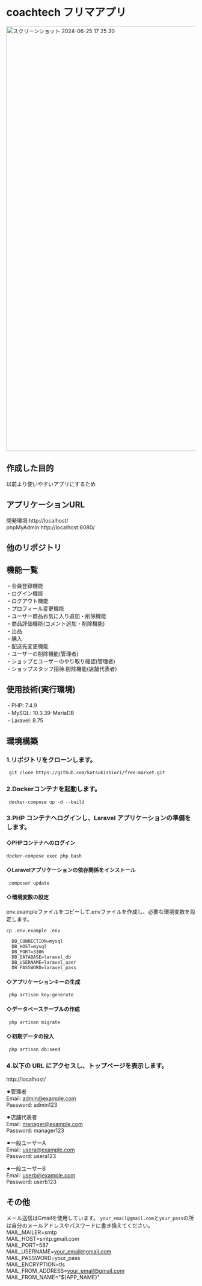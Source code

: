 # coachtech フリマアプリ   
<img width="1126" alt="スクリーンショット 2024-06-25 17 25 30" src="https://github.com/katsukishiori/free-market/assets/145991391/af6fd6d5-4aa7-4050-9ccf-bb239ad80b88">  
 
## 作成した目的  
以前より使いやすいアプリにするため
## アプリケーションURL  
開発環境:http://localhost/  
phpMyAdmin:http://localhost:8080/  
## 他のリポジトリ  
## 機能一覧  
・会員登録機能  
・ログイン機能  
・ログアウト機能  
・プロフィール変更機能  
・ユーザー商品お気に入り追加・削除機能  
・商品評価機能(コメント追加・削除機能)  
・出品  
・購入  
・配送先変更機能  
・ユーザーの削除機能(管理者)  
・ショップとユーザーのやり取り確認(管理者)  
・ショップスタッフ招待.削除機能(店舗代表者)  
  
## 使用技術(実行環境)  
・PHP: 7.4.9  
・MySQL: 10.3.39-MariaDB  
・Laravel: 8.75  
  
## 環境構築  
### 1.リポジトリをクローンします。    
     git clone https://github.com/katsukishiori/free-market.git        
  
### 2.Dockerコンテナを起動します。  
     docker-compose up -d --build      
  
### 3.PHP コンテナへログインし、Laravel アプリケーションの準備をします。  
  #### ◇PHPコンテナへのログイン
    docker-compose exec php bash    
  
  #### ◇Laravelアプリケーションの依存関係をインストール  
     composer update    

  #### ◇環境変数の設定
  env.exampleファイルをコピーして.envファイルを作成し、必要な環境変数を設定します。  
    
    cp .env.example .env       
    
      DB_CONNECTION=mysql  
      DB_HOST=mysql  
      DB_PORT=3306  
      DB_DATABASE=laravel_db  
      DB_USERNAME=laravel_user  
      DB_PASSWORD=laravel_pass  
      
    
  #### ◇アプリケーションキーの生成  
     php artisan key:generate        

  #### ◇データベーステーブルの作成   
     php artisan migrate      

  #### ◇初期データの投入  
     php artisan db:seed     

### 4.以下の URL にアクセスし、トップページを表示します。  
http://localhost/  
  
  ⚫︎管理者  
    Email: admin@example.com  
    Password: admin123  
    
  ⚫︎店舗代表者    
    Email: manager@example.com  
    Password: manager123  
      
  ⚫︎一般ユーザーA  
    Email: usera@example.com  
    Password: usera123  
      
  ⚫︎一般ユーザーB    
    Email: userb@example.com    
    Password: userb123 
    
## その他 
メール送信はGmailを使用しています。
`your_email@gmail.com`と`your_pass`の所は自分のメールアドレスやパスワードに書き換えてください。  
    MAIL_MAILER=smtp  
    MAIL_HOST=smtp.gmail.com    
    MAIL_PORT=587  
    MAIL_USERNAME=your_email@gmail.com  
    MAIL_PASSWORD=your_pass  
    MAIL_ENCRYPTION=tls  
    MAIL_FROM_ADDRESS=your_email@gmail.com  
    MAIL_FROM_NAME="${APP_NAME}"  

 


